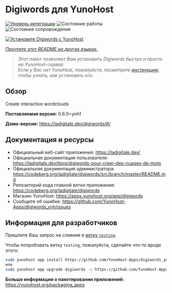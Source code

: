 <!--
Важно: этот README был автоматически сгенерирован <https://github.com/YunoHost/apps/tree/master/tools/readme_generator>
Он НЕ ДОЛЖЕН редактироваться вручную.
-->

# Digiwords для YunoHost

[![Уровень интеграции](https://dash.yunohost.org/integration/digiwords.svg)](https://ci-apps.yunohost.org/ci/apps/digiwords/) ![Состояние работы](https://ci-apps.yunohost.org/ci/badges/digiwords.status.svg) ![Состояние сопровождения](https://ci-apps.yunohost.org/ci/badges/digiwords.maintain.svg)

[![Установите Digiwords с YunoHost](https://install-app.yunohost.org/install-with-yunohost.svg)](https://install-app.yunohost.org/?app=digiwords)

*[Прочтите этот README на других языках.](./ALL_README.md)*

> *Этот пакет позволяет Вам установить Digiwords быстро и просто на YunoHost-сервер.*  
> *Если у Вас нет YunoHost, пожалуйста, посмотрите [инструкцию](https://yunohost.org/install), чтобы узнать, как установить его.*

## Обзор

Create interactive wordclouds

**Поставляемая версия:** 0.6.0~ynh1

**Демо-версия:** <https://ladigitale.dev/digiwords/#/>
## Документация и ресурсы

- Официальный веб-сайт приложения: <https://ladigitale.dev/>
- Официальная документация пользователя: <https://ladigitale.dev/blog/digiwords-pour-creer-des-nuages-de-mots>
- Официальная документация администратора: <https://codeberg.org/ladigitale/digiwords/src/branch/master/README.md>
- Репозиторий кода главной ветки приложения: <https://codeberg.org/ladigitale/digiwords>
- Магазин YunoHost: <https://apps.yunohost.org/app/digiwords>
- Сообщите об ошибке: <https://github.com/YunoHost-Apps/digiwords_ynh/issues>

## Информация для разработчиков

Пришлите Ваш запрос на слияние в [ветку `testing`](https://github.com/YunoHost-Apps/digiwords_ynh/tree/testing).

Чтобы попробовать ветку `testing`, пожалуйста, сделайте что-то вроде этого:

```bash
sudo yunohost app install https://github.com/YunoHost-Apps/digiwords_ynh/tree/testing --debug
или
sudo yunohost app upgrade digiwords -u https://github.com/YunoHost-Apps/digiwords_ynh/tree/testing --debug
```

**Больше информации о пакетировании приложений:** <https://yunohost.org/packaging_apps>
